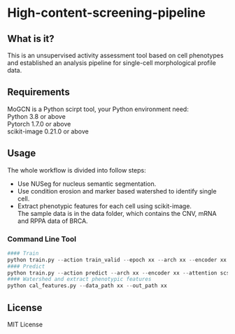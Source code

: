 # High-content-screening-pipeline
## What is it?
This is an unsupervised activity assessment tool based on cell phenotypes and established an analysis pipeline for single-cell morphological profile data.<br>

## Requirements 
MoGCN is a Python scirpt tool, your Python environment need:<br>
Python 3.8 or above <br>
Pytorch 1.7.0 or above <br>
scikit-image 0.21.0 or above <br>


## Usage
The whole workflow is divided into follow steps: <br>
* Use NUSeg for nucleus semantic segmentation. <br>
* Use condition erosion and marker based watershed to identify single cell.<br>
* Extract phenotypic features for each cell using scikit-image. <br>
The sample data is in the data folder, which contains the CNV, mRNA and RPPA data of BRCA. <br>
### Command Line Tool
```Python
#### Train
python train.py --action train_valid --epoch xx --arch xx --encoder xx --batch_size xx --dataset xx --data_path xx
#### Predict
python train.py --action predict --arch xx --encoder xx --attention scse --dataset xx --data_path xx --model_path xx
#### Watershed and extract phenotypic features
python cal_features.py --data_path xx --out_path xx
```

## License
MIT License